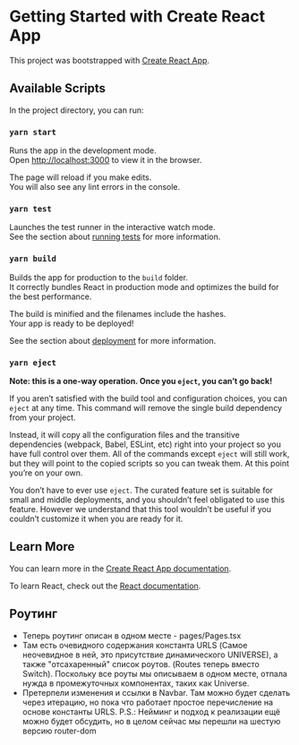 # Getting Started with Create React App

This project was bootstrapped with [Create React App](https://github.com/facebook/create-react-app).

## Available Scripts

In the project directory, you can run:

### `yarn start`

Runs the app in the development mode.\
Open [http://localhost:3000](http://localhost:3000) to view it in the browser.

The page will reload if you make edits.\
You will also see any lint errors in the console.

### `yarn test`

Launches the test runner in the interactive watch mode.\
See the section about [running tests](https://facebook.github.io/create-react-app/docs/running-tests) for more information.

### `yarn build`

Builds the app for production to the `build` folder.\
It correctly bundles React in production mode and optimizes the build for the best performance.

The build is minified and the filenames include the hashes.\
Your app is ready to be deployed!

See the section about [deployment](https://facebook.github.io/create-react-app/docs/deployment) for more information.

### `yarn eject`

**Note: this is a one-way operation. Once you `eject`, you can’t go back!**

If you aren’t satisfied with the build tool and configuration choices, you can `eject` at any time. This command will remove the single build dependency from your project.

Instead, it will copy all the configuration files and the transitive dependencies (webpack, Babel, ESLint, etc) right into your project so you have full control over them. All of the commands except `eject` will still work, but they will point to the copied scripts so you can tweak them. At this point you’re on your own.

You don’t have to ever use `eject`. The curated feature set is suitable for small and middle deployments, and you shouldn’t feel obligated to use this feature. However we understand that this tool wouldn’t be useful if you couldn’t customize it when you are ready for it.

## Learn More

You can learn more in the [Create React App documentation](https://facebook.github.io/create-react-app/docs/getting-started).

To learn React, check out the [React documentation](https://reactjs.org/).


## Роутинг
- Теперь роутинг описан в одном месте - pages/Pages.tsx
- Там есть очевидного содержания константа URLS (Самое неочевидное в ней, это присутствие динамического UNIVERSE), а также "отсахаренный" список роутов. (Routes теперь вместо Switch). Поскольку все роуты мы описываем в одном месте, отпала нужда в промежуточных компонентах, таких как Universe. 
- Претерпели изменения и ссылки в Navbar. Там можно будет сделать через итерацию, но пока что работает простое перечисление на основе константы URLS.
P.S.: Нейминг и подход к реализации ещё можно будет обсудить, но в целом сейчас мы перешли на шестую версию router-dom

